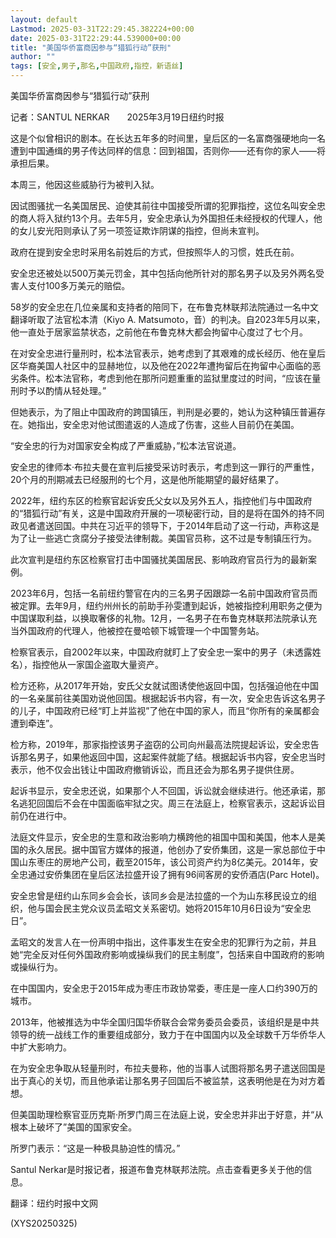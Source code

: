 ```yaml
---
layout: default
Lastmod: 2025-03-31T22:29:45.382224+00:00
date: 2025-03-31T22:29:44.539000+00:00
title: "美国华侨富商因参与“猎狐行动”获刑"
author: ""
tags: [安全,男子,那名,中国政府,指控，新语丝]
---
```


美国华侨富商因参与“猎狐行动”获刑

记者：SANTUL NERKAR　　2025年3月19日纽约时报

这是个似曾相识的剧本。在长达五年多的时间里，皇后区的一名富商强硬地向一名遭到中国通缉的男子传达同样的信息：回到祖国，否则你——还有你的家人——将承担后果。

本周三，他因这些威胁行为被判入狱。

因试图骚扰一名美国居民、迫使其前往中国接受所谓的犯罪指控，这位名叫安全忠的商人将入狱约13个月。去年5月，安全忠承认为外国担任未经授权的代理人，他的女儿安光阳则承认了另一项签证欺诈阴谋的指控，但尚未宣判。

政府在提到安全忠时采用名前姓后的方式，但按照华人的习惯，姓氏在前。

安全忠还被处以500万美元罚金，其中包括向他所针对的那名男子以及另外两名受害人支付100多万美元的赔偿。

58岁的安全忠在几位亲属和支持者的陪同下，在布鲁克林联邦法院通过一名中文翻译听取了法官松本清（Kiyo A. Matsumoto，音）的判决。自2023年5月以来，他一直处于居家监禁状态，之前他在布鲁克林大都会拘留中心度过了七个月。

在对安全忠进行量刑时，松本法官表示，她考虑到了其艰难的成长经历、他在皇后区华裔美国人社区中的显赫地位，以及他在2022年遭拘留后在拘留中心面临的恶劣条件。松本法官称，考虑到他在那所问题重重的监狱里度过的时间，“应该在量刑时予以酌情从轻处理。”

但她表示，为了阻止中国政府的跨国镇压，判刑是必要的，她认为这种镇压普遍存在。她指出，安全忠对他试图遣返的人造成了伤害，这些人目前仍在美国。

“安全忠的行为对国家安全构成了严重威胁，”松本法官说道。

安全忠的律师本·布拉夫曼在宣判后接受采访时表示，考虑到这一罪行的严重性，20个月的刑期减去已经服刑的七个月，这是他所能期望的最好结果了。

2022年，纽约东区的检察官起诉安氏父女以及另外五人，指控他们与中国政府的“猎狐行动”有关，这是中国政府开展的一项秘密行动，目的是将在国外的持不同政见者遣送回国。中共在习近平的领导下，于2014年启动了这一行动，声称这是为了让一些逃亡贪腐分子接受法律制裁。美国官员称，这不过是专制镇压行为。

此次宣判是纽约东区检察官打击中国骚扰美国居民、影响政府官员行为的最新案例。

2023年6月，包括一名前纽约警官在内的三名男子因跟踪一名前中国政府官员而被定罪。去年9月，纽约州州长的前助手孙雯遭到起诉，她被指控利用职务之便为中国谋取利益，以换取奢侈的礼物。12月，一名男子在布鲁克林联邦法院承认充当外国政府的代理人，他被控在曼哈顿下城管理一个中国警务站。

检察官表示，自2002年以来，中国政府就盯上了安全忠一案中的男子（未透露姓名），指控他从一家国企盗取大量资产。

检方还称，从2017年开始，安氏父女就试图诱使他返回中国，包括强迫他在中国的一名亲属前往美国劝说他回国。根据起诉书内容，有一次，安全忠告诉这名男子的儿子，中国政府已经“盯上并监视”了他在中国的家人，而且“你所有的亲属都会遭到牵连”。

检方称，2019年，那家指控该男子盗窃的公司向州最高法院提起诉讼，安全忠告诉那名男子，如果他返回中国，这起案件就能了结。根据起诉书内容，安全忠当时表示，他不仅会出钱让中国政府撤销诉讼，而且还会为那名男子提供住房。

起诉书显示，安全忠还说，如果那个人不回国，诉讼就会继续进行。他还承诺，那名逃犯回国后不会在中国面临牢狱之灾。周三在法庭上，检察官表示，这起诉讼目前仍在进行中。

法庭文件显示，安全忠的生意和政治影响力横跨他的祖国中国和美国，他本人是美国的永久居民。据中国官方媒体的报道，他创办了安侨集团，这是一家总部位于中国山东枣庄的房地产公司，截至2015年，该公司资产约为8亿美元。2014年，安全忠通过安侨集团在皇后区法拉盛开设了拥有96间客房的安侨酒店(Parc Hotel)。

安全忠曾是纽约山东同乡会会长，该同乡会是法拉盛的一个为山东移民设立的组织，他与国会民主党众议员孟昭文关系密切。她将2015年10月6日设为“安全忠日”。

孟昭文的发言人在一份声明中指出，这件事发生在安全忠的犯罪行为之前，并且她“完全反对任何外国政府影响或操纵我们的民主制度”，包括来自中国政府的影响或操纵行为。

在中国国内，安全忠于2015年成为枣庄市政协常委，枣庄是一座人口约390万的城市。

2013年，他被推选为中华全国归国华侨联合会常务委员会委员，该组织是是中共领导的统一战线工作的重要组成部分，致力于在中国国内以及全球数千万华侨华人中扩大影响力。

在为安全忠争取从轻量刑时，布拉夫曼称，他的当事人试图将那名男子遣送回国是出于真心的关切，而且他承诺让那名男子回国后不被监禁，这表明他是在为对方着想。

但美国助理检察官亚历克斯·所罗门周三在法庭上说，安全忠并非出于好意，并“从根本上破坏了”美国的国家安全。

所罗门表示：“这是一种极具胁迫性的情况。”

Santul Nerkar是时报记者，报道布鲁克林联邦法院。点击查看更多关于他的信息。

翻译：纽约时报中文网

(XYS20250325)

